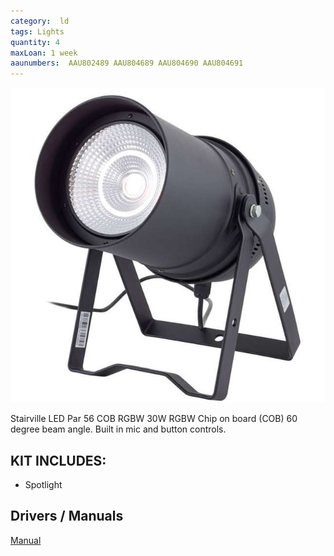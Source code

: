 ```yaml
---
category:  ld
tags: Lights
quantity: 4
maxLoan: 1 week
aaunumbers:  AAU802489 AAU804689 AAU804690 AAU804691
---
```

![Spot Light 30W](/assets/images/equip/parcob5630.jpg)

Stairville LED Par 56 COB RGBW 30W RGBW Chip on board (COB) 60 degree beam angle.  Built in mic and button controls.
## KIT INCLUDES:
-  Spotlight

## Drivers / Manuals
[Manual](https://images.thomann.de/pics/atg/atgdata/document/manual/c_333906_334993_334994_334995_375066_375060_375059_375061_v2_r7_en_online.pdf)



